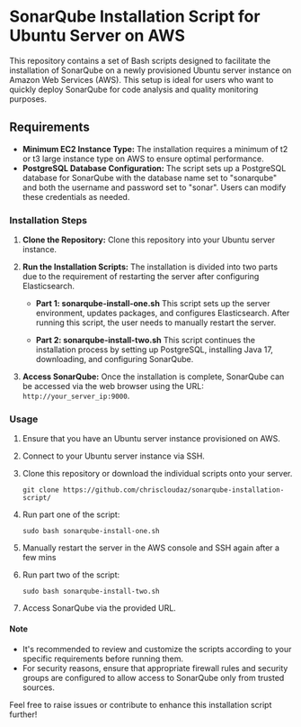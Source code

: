 # SonarQube Installation Script for Ubuntu Server on AWS

This repository contains a set of Bash scripts designed to facilitate the installation of SonarQube on a newly provisioned Ubuntu server instance on Amazon Web Services (AWS). This setup is ideal for users who want to quickly deploy SonarQube for code analysis and quality monitoring purposes.

## Requirements

-   **Minimum EC2 Instance Type:** The installation requires a minimum of t2 or t3 large instance type on AWS to ensure optimal performance.
-   **PostgreSQL Database Configuration:** The script sets up a PostgreSQL database for SonarQube with the database name set to "sonarqube" and both the username and password set to "sonar". Users can modify these credentials as needed.

### Installation Steps

1.  **Clone the Repository:** Clone this repository into your Ubuntu server instance.
    
2.  **Run the Installation Scripts:** The installation is divided into two parts due to the requirement of restarting the server after configuring Elasticsearch.
    
    -   **Part 1: sonarqube-install-one.sh** This script sets up the server environment, updates packages, and configures Elasticsearch. After running this script, the user needs to manually restart the server.
        
    -   **Part 2: sonarqube-install-two.sh** This script continues the installation process by setting up PostgreSQL, installing Java 17, downloading, and configuring SonarQube.
        
3.  **Access SonarQube:** Once the installation is complete, SonarQube can be accessed via the web browser using the URL: `http://your_server_ip:9000`.
    

### Usage

1.  Ensure that you have an Ubuntu server instance provisioned on AWS.
2.  Connect to your Ubuntu server instance via SSH.
3.  Clone this repository or download the individual scripts onto your server.
    
	    git clone https://github.com/chriscloudaz/sonarqube-installation-script/
    
4.  Run part one of the script:

	    sudo bash sonarqube-install-one.sh
   
5.  Manually restart the server in the AWS console and SSH again after a few mins
6.  Run part two of the script:

		sudo bash sonarqube-install-two.sh

7. Access SonarQube via the provided URL.

#### Note

-   It's recommended to review and customize the scripts according to your specific requirements before running them.
-   For security reasons, ensure that appropriate firewall rules and security groups are configured to allow access to SonarQube only from trusted sources.

Feel free to raise issues or contribute to enhance this installation script further!
